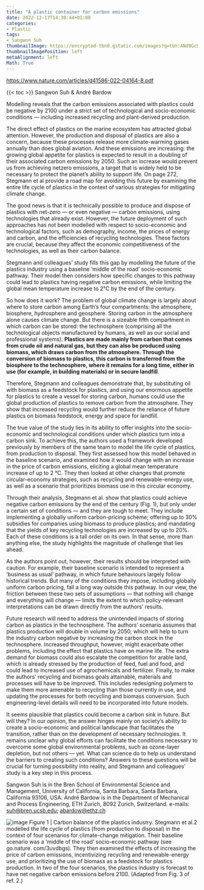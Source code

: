 ```yaml
---
title: "A plastic container for carbon emissions"
date: 2022-12-17T14:30:44+01:00
categories:
- Plastic
tags:
- Sangwon Suh
thumbnailImage: https://encrypted-tbn0.gstatic.com/images?q=tbn:ANd9GcSAAICX9Lgkj3mmErz9o-X_oPBFi_wuq1ywsw&usqp=CAU
thumbnailImagePosition: left
metaAlignment: left
Math: True
---
```

https://www.nature.com/articles/d41586-022-04164-8.pdf
<!--more-->
{{< toc >}}
Sangwon Suh & André Bardow

Modelling reveals that the carbon emissions associated with plastics could be negative by 2100 under a strict set of technological and socio-economic conditions — including increased recycling and plant-derived production.

The direct effect of plastics on the marine ecosystem has attracted global attention. However, the production and disposal of plastics are also a concern, because these processes release more climate-warming gases annually than does global aviation. And these emissions are increasing: the growing global appetite for plastics is expected to result in a doubling of their associated carbon emissions by 2050. Such an increase would prevent us from achieving netzero emissions, a target that is widely held to be necessary to protect the planet’s ability to support life. On page 272, Stegmann et al provide a road map for avoiding this future by examining the entire life cycle of plastics in the context of various strategies for mitigating climate change.

The good news is that it is technically possible to produce and dispose of plastics with net-zero — or even negative — carbon emissions, using technologies that already exist. However, the future deployment of such approaches has not been modelled with respect to socio-economic and technological factors, such as demography, income, the prices of energy and carbon, and the efficiencies of recycling technologies. These factors are crucial, because they affect the economic competitiveness of the technologies, as well as their carbon balance.

Stegmann and colleagues’ study fills this gap by modelling the future of the plastics industry using a baseline ‘middle of the road’ socio-economic pathway. Their model then considers how specific changes to this pathway could lead to plastics having negative carbon emissions, while limiting the global mean temperature increase to 2°C by the end of the century.

So how does it work? The problem of global climate change is largely about where to store carbon among Earth’s four compartments: the atmosphere, biosphere, hydrosphere and geosphere. Storing carbon in the atmosphere alone causes climate change. But there is a sizeable fifth compartment in which carbon can be stored: the technosphere (comprising all the technological objects manufactured by humans, as well as our social and professional systems). **Plastics are made mainly from carbon that comes from crude oil and natural gas, but they can also be produced using biomass, which draws carbon from the atmosphere. Through the conversion of biomass to plastics, this carbon is transferred from the biosphere to the technosphere, where it remains for a long time, either in use (for example, in building materials) or in secure landfill**.

Therefore, Stegmann and colleagues demonstrate that, by substituting oil with biomass as a feedstock for plastics, and using our enormous appetite for plastics to create a vessel for storing carbon, humans could use the global production of plastics to remove carbon from the atmosphere. They show that increased recycling would further reduce the reliance of future plastics on biomass feedstock, energy and space for landfill.

The true value of the study lies in its ability to offer insights into the socio-economic and technological conditions under which plastics turn into a carbon sink. To achieve this, the authors used a framework developed previously by members of the same team to model the life cycle of plastics, from production to disposal. They first assessed how this model behaved in the baseline scenario, and examined how it would change with an increase in the price of carbon emissions, eliciting a global mean temperature increase of up to 2 °C. They then looked at other changes that promote circular-economy strategies, such as recycling and renewable-energy use, as well as a scenario that prioritizes biomass use in this circular economy.

Through their analysis, Stegmann et al. show that plastics could achieve negative carbon emissions by the end of the century (Fig. 1), but only under a certain set of conditions — and they are tough to meet. They include implementing a globally uniform carbon-pricing scheme; offering up to 30% subsidies for companies using biomass to produce plastics; and mandating that the yields of key recycling technologies are increased by up to 20%. Each of these conditions is a tall order on its own. In that sense, more than anything else, the study highlights the magnitude of challenge that lies ahead.

As the authors point out, however, their results should be interpreted with caution. For example, their baseline scenario is intended to represent a ‘business as usual’ pathway, in which future behaviours largely follow historical trends. But many of the conditions they impose, including globally uniform carbon pricing, fall a long way outside this pathway. In our view, the friction between these two sets of assumptions — that nothing will change and everything will change — limits the extent to which policy-relevant interpretations can be drawn directly from the authors’ results.

Future research will need to address the unintended impacts of storing carbon as plastics in the technosphere. The authors’ scenario assumes that plastics production will double in volume by 2050, which will help to turn the industry carbon negative by increasing the carbon stock in the technosphere. Increased throughput, however, might exacerbate other problems, including the effect that plastics have on marine life. The extra demand for biomass could also escalate the competition for arable land, which is already stressed by the production of feed, fuel and food, and could lead to increased use of agrochemicals and fertilizer. Finally, to make the authors’ recycling and biomass goals attainable, materials and processes will have to be improved. This includes redesigning polymers to make them more amenable to recycling than those currently in use, and updating the processes for both recycling and biomass conversion. Such engineering-level details will need to be incorporated into future models.

It seems plausible that plastics could become a carbon sink in future. But will they? In our opinion, the answer hinges mainly on society’s ability to create a socio-economic and political landscape that facilitates the transition, rather than on the development of necessary technologies. It remains unclear why global efforts can facilitate the conditions necessary to overcome some global environmental problems, such as ozone-layer depletion, but not others — yet. What can science do to help us understand the barriers to creating such conditions? Answers to these questions will be crucial for turning possibility into reality, and Stegmann and colleagues’ study is a key step in this process.

Sangwon Suh is in the Bren School of Environmental Science and Management, University of California, Santa Barbara, Santa Barbara, California 93106, USA.
André Bardow is in the Department of Mechanical and Process Engineering, ETH Zurich, 8092 Zurich, Switzerland.
e-mails: suh@bren.ucsb.edu; abardow@ethz.ch

![image](https://user-images.githubusercontent.com/65668613/208244077-dc1e8a64-b88b-4955-b142-a9aa77960666.png)
Figure 1 | Carbon balance of the plastics industry. Stegmann et al.2 modelled the life cycle of plastics (from production to disposal) in the context of
four scenarios for climate-change mitigation. Their baseline scenario was a ‘middle of the road’ socio-economic pathway (see go.nature. com/3uvdbgs). They then examined the effects of increasing the price of carbon emissions,
incentivizing recycling and renewable-energy use, and prioritizing the use of biomass as a feedstock for plastics production. In two of the four scenarios, the plastics industry is forecast to have net negative carbon emissions before 2100. (Adapted from Fig. 3 of ref. 2.)
